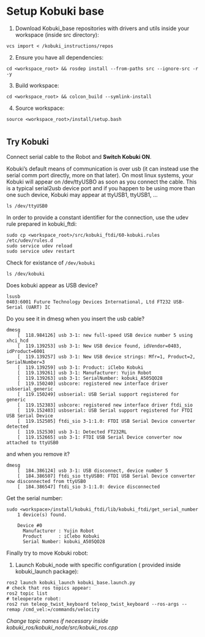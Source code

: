 # Setup Kobuki base

1. Download Kobuki_base repositories with drivers and utils inside your workspace (inside src directory):
~~~
vcs import < /kobuki_instructions/repos
~~~

2. Ensure you have all dependencies:
~~~
cd <workspace_root> && rosdep install --from-paths src --ignore-src -r -y
~~~

3. Build workspace:
~~~
cd <workspace_root> && colcon_build --symlink-install
~~~

4. Source workspace:
~~~
source <workspace_root>/install/setup.bash
~~~
#
## Try Kobuki
Connect serial cable to the Robot and **Switch Kobuki ON**.
 
Kobuki’s default means of communication is over usb (it can instead use the serial comm port directly, more on that later). On most linux systems, your Kobuki will appear on /dev/ttyUSBO as soon as you connect the cable. This is a typical serial2usb device port and if you happen to be using more than one such device, Kobuki may appear at ttyUSB1, ttyUSB1, …
~~~
ls /dev/ttyUSB0
~~~ 
In order to provide a constant identifier for the connection, use the udev rule prepared in kobuki_ftdi:
~~~
sudo cp <workspace_root>/src/kobuki_ftdi/60-kobuki.rules /etc/udev/rules.d
sudo service udev reload
sudo service udev restart
~~~
Check for existance of `/dev/kobuki`
~~~
ls /dev/kobuki
~~~

Does kobuki appear as USB device?
~~~
lsusb
0403:6001 Future Technology Devices International, Ltd FT232 USB-Serial (UART) IC
~~~
Do you see it in dmesg when you insert the usb cable?
~~~
dmesg
    [  118.984126] usb 3-1: new full-speed USB device number 5 using xhci_hcd
    [  119.139253] usb 3-1: New USB device found, idVendor=0403, idProduct=6001
    [  119.139257] usb 3-1: New USB device strings: Mfr=1, Product=2, SerialNumber=3
    [  119.139259] usb 3-1: Product: iClebo Kobuki
    [  119.139261] usb 3-1: Manufacturer: Yujin Robot
    [  119.139263] usb 3-1: SerialNumber: kobuki_A505QO28
    [  119.150240] usbcore: registered new interface driver usbserial_generic
    [  119.150249] usbserial: USB Serial support registered for generic
    [  119.152383] usbcore: registered new interface driver ftdi_sio
    [  119.152403] usbserial: USB Serial support registered for FTDI USB Serial Device
    [  119.152505] ftdi_sio 3-1:1.0: FTDI USB Serial Device converter detected
    [  119.152530] usb 3-1: Detected FT232RL
    [  119.152665] usb 3-1: FTDI USB Serial Device converter now attached to ttyUSB0
~~~
and when you remove it?
~~~
dmesg
    [  184.386124] usb 3-1: USB disconnect, device number 5
    [  184.386507] ftdi_sio ttyUSB0: FTDI USB Serial Device converter now disconnected from ttyUSB0
    [  184.386547] ftdi_sio 3-1:1.0: device disconnected
~~~

Get the serial number:

~~~
sudo <workspace>/install/kobuki_ftdi/lib/kobuki_ftdi/get_serial_number
    1 device(s) found.

    Device #0
      Manufacturer : Yujin Robot
      Product      : iClebo Kobuki
      Serial Number: kobuki_A505QO28
~~~


Finally try to move Kobuki robot:
1. Launch Kobuki_node with specific configuration ( provided inside kobuki_launch package):
~~~
ros2 launch kobuki_launch kobuki_base.launch.py
# check that ros topics appear:
ros2 topic list
# teleoperate robot:
ros2 run teleop_twist_keyboard teleop_twist_keyboard --ros-args --remap /cmd_vel:=/commands/velocity
~~~

*Change topic names if necessary inside kobuki_ros/kobuki_node/src/kobuki_ros.cpp* 